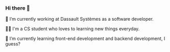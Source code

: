 ### Hi there 👋

🔭 I’m currently working at Dassault Systèmes as a software developer.

👨‍🔬 I'm a CS student who loves to learning new things everyday.

🌱 I’m currently learning front-end development and backend development, I guess?
